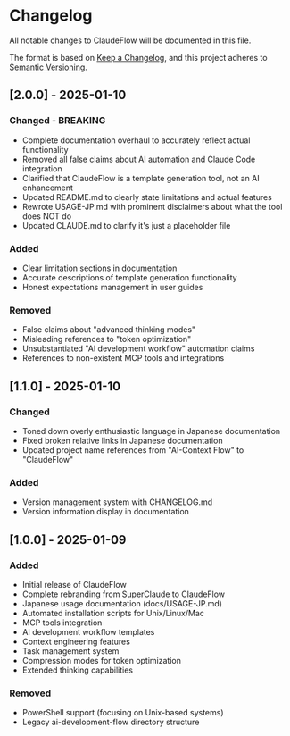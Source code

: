 # Changelog

All notable changes to ClaudeFlow will be documented in this file.

The format is based on [Keep a Changelog](https://keepachangelog.com/en/1.0.0/),
and this project adheres to [Semantic Versioning](https://semver.org/spec/v2.0.0.html).

## [2.0.0] - 2025-01-10

### Changed - BREAKING
- Complete documentation overhaul to accurately reflect actual functionality
- Removed all false claims about AI automation and Claude Code integration
- Clarified that ClaudeFlow is a template generation tool, not an AI enhancement
- Updated README.md to clearly state limitations and actual features
- Rewrote USAGE-JP.md with prominent disclaimers about what the tool does NOT do
- Updated CLAUDE.md to clarify it's just a placeholder file

### Added
- Clear limitation sections in documentation
- Accurate descriptions of template generation functionality
- Honest expectations management in user guides

### Removed
- False claims about "advanced thinking modes"
- Misleading references to "token optimization"
- Unsubstantiated "AI development workflow" automation claims
- References to non-existent MCP tools and integrations

## [1.1.0] - 2025-01-10

### Changed
- Toned down overly enthusiastic language in Japanese documentation
- Fixed broken relative links in Japanese documentation
- Updated project name references from "AI-Context Flow" to "ClaudeFlow"

### Added
- Version management system with CHANGELOG.md
- Version information display in documentation

## [1.0.0] - 2025-01-09

### Added
- Initial release of ClaudeFlow
- Complete rebranding from SuperClaude to ClaudeFlow
- Japanese usage documentation (docs/USAGE-JP.md)
- Automated installation scripts for Unix/Linux/Mac
- MCP tools integration
- AI development workflow templates
- Context engineering features
- Task management system
- Compression modes for token optimization
- Extended thinking capabilities

### Removed
- PowerShell support (focusing on Unix-based systems)
- Legacy ai-development-flow directory structure